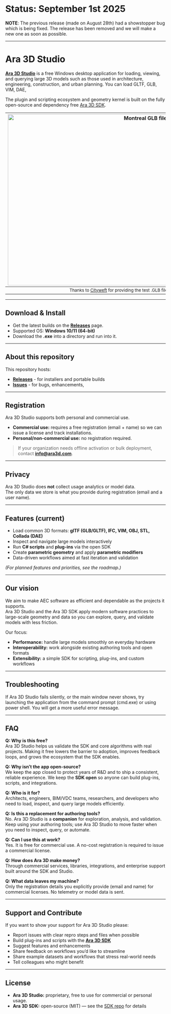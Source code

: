 # Status: September 1st 2025 

**NOTE**: The previous release (made on August 28th) had a showstopper bug which is being fixed. 
The release has been removed and we will make a new one as soon as possible. 

---

# Ara 3D Studio

[**Ara 3D Studio**](https://github.com/ara3d/ara3d-studio/releases) is a free Windows desktop application for loading, viewing, and querying large 3D models such as those used in architecture, engineering, construction, and urban planning. You can load GLTF, GLB, VIM, DAE,  

The plugin and scripting ecosystem and geometry kernel is built on the fully open-source and dependency free [Ara 3D SDK](https://github.com/ara3d/ara3d-sdk).

| <img width="848" height="537" alt="Montreal GLB file" src="https://github.com/user-attachments/assets/f88d3144-adb4-4c3e-9d96-709f3c515afa" /> |
|:--:|
| <sub>Thanks to <a href="https://www.cityweft.com/">Cityweft</a> for providing the test .GLB file of Montreal shown here</sub> |

---

## Download & Install

- Get the latest builds on the **[Releases](https://github.com/ara3d/ara3d-studio/releases)** page.
- Supported OS: **Windows 10/11 (64-bit)**
- Download the **.exe** into a directory and run into it. 

---

## About this repository

This repository hosts:
- [**Releases**](https://github.com/ara3d/ara3d-studio/releases) - for installers and portable builds
- [**Issues**](https://github.com/ara3d/ara3d-studio/issues) - for bugs, enhancements, 

---

## Registration

Ara 3D Studio supports both personal and commercial use.  
- **Commercial use:** requires a free registration (email + name) so we can issue a license and track installations.  
- **Personal/non-commercial use:** no registration required.

> If your organization needs offline activation or bulk deployment, contact **info@ara3d.com**.

---

## Privacy

Ara 3D Studio does **not** collect usage analytics or model data.  
The only data we store is what you provide during registration (email and a user name). 

---

## Features (current)

- Load common 3D formats: **glTF (GLB/GLTF), IFC, VIM, OBJ, STL, Collada (DAE)**
- Inspect and navigate large models interactively
- Run **C# scripts** and **plug-ins** via the open SDK
- Create **parametric geometry** and apply **parametric modifiers**
- Data-driven workflows aimed at fast iteration and validation

*(For planned features and priorities, see the roadmap.)*

---

## Our vision

We aim to make AEC software as efficient and dependable as the projects it supports.  
Ara 3D Studio and the Ara 3D SDK apply modern software practices to large-scale geometry and data so you can explore, query, and validate models with less friction.

Our focus:
- **Performance:** handle large models smoothly on everyday hardware  
- **Interoperability:** work alongside existing authoring tools and open formats  
- **Extensibility:** a simple SDK for scripting, plug-ins, and custom workflows

---

## Troubleshooting

If Ara 3D Studio fails silently, or the main window never shows, try launching the application from the command prompt (cmd.exe) or using power shell. 
You will get a more useful error message.  

---

## FAQ

**Q: Why is this free?**  
Ara 3D Studio helps us validate the SDK and core algorithms with real projects. Making it free lowers the barrier to adoption, improves feedback loops, and grows the ecosystem that the SDK enables.

**Q: Why isn’t the app open-source?**  
We keep the app closed to protect years of R&D and to ship a consistent, reliable experience. We keep the **SDK open** so anyone can build plug-ins, scripts, and integrations.

**Q: Who is it for?**  
Architects, engineers, BIM/VDC teams, researchers, and developers who need to load, inspect, and query large models efficiently.

**Q: Is this a replacement for authoring tools?**  
No. Ara 3D Studio is a **companion** for exploration, analysis, and validation. Keep using your authoring tools; use Ara 3D Studio to move faster when you need to inspect, query, or automate.

**Q: Can I use this at work?**  
Yes. It is free for commercial use. A no-cost registration is required to issue a commercial license.

**Q: How does Ara 3D make money?**  
Through commercial services, libraries, integrations, and enterprise support built around the SDK and Studio.

**Q: What data leaves my machine?**  
Only the registration details you explicitly provide (email and name) for commercial licenses. No telemetry or model data is sent.

---

## Support and Contribute

If you want to show your support for Ara 3D Studio please:
- Report issues with clear repro steps and files when possible
- Build plug-ins and scripts with the **[Ara 3D SDK](https://github.com/ara3d/ara3d-sdk)**  
- Suggest features and enhancements 
- Share feedback on workflows you’d like to streamline
- Share example datasets and workflows that stress real-world needs
- Tell colleagues who might benefit

---

## License

- **Ara 3D Studio:** proprietary, free to use for commercial or personal usage.
- **Ara 3D SDK:** open-source (MIT) — see the [SDK repo](https://github.com/ara3d/ara3d-sdk) for details
